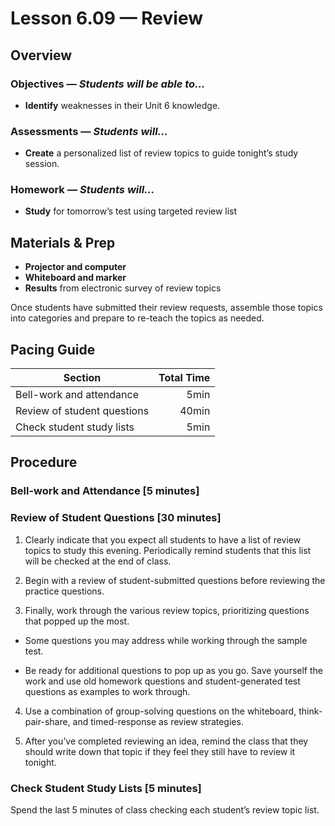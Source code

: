 Lesson 6.09 — Review
====================================================================================================

Overview
--------
### Objectives — _Students will be able to…_
- **Identify** weaknesses in their Unit 6 knowledge.

### Assessments — _Students will…_
- **Create** a personalized list of review topics to guide tonight’s study session.

### Homework — _Students will…_
- **Study** for tomorrow’s test using targeted review list


Materials & Prep
----------------
- **Projector and computer**
- **Whiteboard and marker**
- **Results** from electronic survey of review topics

Once students have submitted their review requests, assemble those topics into categories and
prepare to re-teach the topics as needed.


Pacing Guide
------------
| Section                     | Total Time |
|-----------------------------|-----------:|
| Bell-work and attendance    |       5min |
| Review of student questions |      40min |
| Check student study lists   |       5min |


Procedure
---------

### Bell-work and Attendance \[5 minutes\]

### Review of Student Questions \[30 minutes\]

1. Clearly indicate that you expect all students to have a list of review topics to study this
  evening. Periodically remind students that this list will be checked at the end of class.

2. Begin with a review of student-submitted questions before reviewing the practice questions.

3. Finally, work through the various review topics, prioritizing questions that popped up the most.

  - Some questions you may address while working through the sample test.

  - Be ready for additional questions to pop up as you go. Save yourself the work and use old
    homework questions and student-generated test questions as examples to work through.

4. Use a combination of group-solving questions on the whiteboard, think-pair-share, and
  timed-response as review strategies.

5. After you’ve completed reviewing an idea, remind the class that they should write down that topic
  if they feel they still have to review it tonight.

### Check Student Study Lists \[5 minutes\]
Spend the last 5 minutes of class checking each student’s review topic list.
